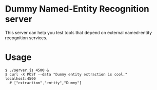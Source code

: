 # Dummy Named-Entity Recognition server
This server can help you test tools that depend on external named-entity recognition services.

# Usage

    $ ./server.js 4500 &
    $ curl -X POST --data "Dummy entity extraction is cool." localhost:4500
      # ["extraction","entity","Dummy"]
